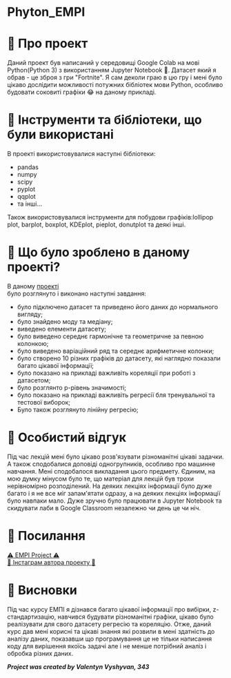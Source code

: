 # Phyton_EMPI

# :beginner: Про проект
Даний проект був написаний у середовищі Google Colab на мові Python(Python 3) з використанням Jupyter Notebook :notebook:. Датасет який я обрав - це зброя з гри "Fortnite". Я сам деколи граю в цю гру і мені було цікаво дослідити можливості потужних бібліотек мови Python, особливо будовати соковиті графіки :joy: на даному прикладі.

# :beginner: Інструменти та бібліотеки, що були використані
В проекті використовувалися наступні бібліотеки:
* pandas
* numpy
* scipy
* pyplot
* qqplot
* та інші...

Також використовувалися інструменти для побудови графіків:lollipop plot, barplot, boxplot, KDEplot, pieplot, donutplot та деякі інші.

# :beginner: Що було зроблено в даному проекті?
В даному <a href="https://colab.research.google.com/drive/1lqf-OoR2M2zgV74Dv4BIuHbF5zdh9Nna">проекті</a><br> було розглянуто і виконано наступні завдання:
* було підключено датасет та приведено його даних до нормального вигляду;
* було знайдено моду та медіану;
* виведено елементи датасету;
* було виведено середнє гармонічне та геометричне за певною колонкою;
* було виведено варіаційний ряд та середнє арифметичне колонки;
* було створено 10 різних графіків до датасету, які наглядно показали багато цікавої інформації;
* було показано на прикладі важливіть кореляції при роботі з датасетом;
* було розглянто p-рівень значимості;
* було показано на прикладі важливіть регресії бля тренувальної та тестової виборок;
* Було також розглянуто лінійну регресію;

# :beginner: Особистий відгук
Під час лекцій мені було цікаво розв'язувати різноманітні цікаві задачки. А також сподобалися доповіді одногрупників, особливо про машинне навчання. Мені сподобалося викладання цього предмету. Єдиним, на мою думку мінусом було те, що матеріал для лекцій був трохи нерівномірно розподілений. На деяких лекціях інформації було дуже багато і я не все міг запам'ятати одразу, а на деяких лекціях інформації було навпаки мало. 
Дуже зручно було працювати в Jupyter Notebook та скидувати лаби в Google Classroom незалежно чи день це чи ніч.

# :paperclip: Посилання
<a href="https://drive.google.com/open?id=1EVdBYxlNSbm0zKB6qL-cdYyhshZjlIyG">:warning: EMPI Project :warning:</a><br>
<a href="https://www.instagram.com/vyshyvan_v/">:santa: Інстаграм автора проекту :santa:</a><br>

# :beginner: Висновки
Під час курсу ЕМПІ я дізнався багато цікавої інформації про вибірки, z-стандартизацію, навчився будувати різноманітні графіки, цікаво було реалізувати для свого датасету регресію та кореляцію.
Отже, даний курс дав мені корисні та цікаві знання які розвили в мені здатність до аналізу даних, показавши що програмування це не
тільки написання коду для вирішення якоїсь задачі але і не менше потрібний аналіз і обробка різних даних.

***Project was created by Valentyn Vyshyvan, 343***



